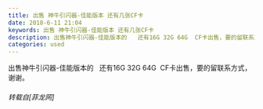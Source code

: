 ```yaml
---
title: 出售 神牛引闪器-佳能版本 还有几张CF卡
date: 2018-6-11 21:04
keywords: 出售 神牛引闪器-佳能版本 还有几张CF卡
description: 出售神牛引闪器-佳能版本的   还有16G 32G 64G  CF卡出售，要的留联系方式，谢谢。
categories: used
---
```

<td class="t_f" id="postmessage_1412313">

出售神牛引闪器-佳能版本的   还有16G 32G 64G  CF卡出售，要的留联系方式，谢谢。</td>
###### 转载自[菲龙网]